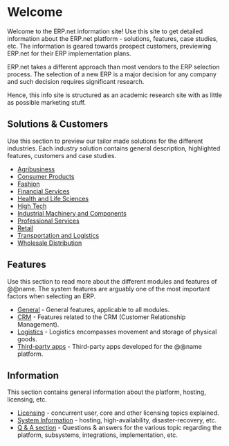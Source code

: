 # Welcome

Welcome to the ERP.net information site!
Use this site to get detailed information about the ERP.net platform - solutions, features, case studies, etc.
The information is geared towards prospect customers, previewing ERP.net for their ERP implementation plans.

ERP.net takes a different approach than most vendors to the ERP selection process.
The selection of a new ERP is a major decision for any company and such decision requires significant research.

Hence, this info site is structured as an academic research site with as little as possible marketing stuff.

## Solutions & Customers

Use this section to preview our tailor made solutions for the different industries.
Each industry solution contains general description, highlighted features, customers and case studies.

* [Agribusiness](~/solutions/agribusiness/index.md)
* [Consumer Products](~/solutions/consumer-products/index.md)
* [Fashion](~/solutions/fashion/index.md)
* [Financial Services](~/solutions/financial-services/index.md)
* [Health and Life Sciences](~/solutions/health-and-life-sciences/index.md)
* [High Tech](~/solutions/high-tech/index.md)
* [Industrial Machinery and Components](~/solutions/industrial-machinery-and-components/index.md)
* [Professional Services](~/solutions/professional-services/index.md)
* [Retail](~/solutions/retail/index.md)
* [Transportation and Logistics](~/solutions/transportation-and-logistics/index.md)
* [Wholesale Distribution](~/solutions/wholesale-distribution/index.md)

## Features

Use this section to read more about the different modules and features of @@name.
The system features are arguably one of the most important factors when selecting an ERP.

* [General](~/features/general/index.md) - General features, applicable to all modules.
* [CRM](~/features/crm/index.md) - Features related to the CRM (Customer Relationship Management).
* [Logistics](~/features/logistics/index.md) - Logistics encompasses movement and storage of physical goods.
* [Third-party apps](~/features/third-party-apps/index.md) - Third-party apps developed for the @@name platform.

## Information

This section contains general information about the platform, hosting, licensing, etc.

* [Licensing](~/information/licensing/index.md) - concurrent user, core and other licensing topics explained.
* [System Information](~/information/system-information/index.md) - hosting, high-availability, disaster-recovery, etc.
* [Q & A section](~/information/qa/index.md) - Questions & answers for the various topic regarding the platform, subsystems, integrations, implementation, etc.
